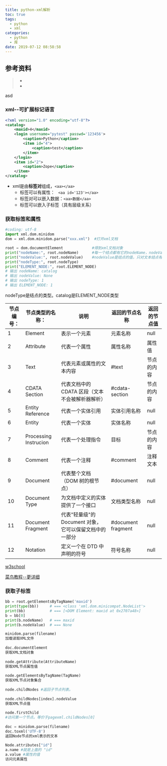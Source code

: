 ```yaml
---
title: python-xml解析
toc: true
tags:
  - python
  - xml
categories:
  - python
  - 库
date: 2019-07-12 08:58:58
---
```






## 参考资料
> - []()
> - []()




asd

### xml--可扩展标记语言

```xml
<?xml version="1.0" encoding="utf-8"?>
<catalog>
    <maxid>4</maxid>
    <login username="pytest" passwd='123456'>
        <caption>Python</caption>
        <item id="4">
            <caption>test</caption>
        </item>
    </login>
    <item id="2">
        <caption>Zope</caption>
    </item>
</catalog>
```

- xml是由**标签对**组成，```<aa></aa>```
  - 标签可以有属性： ``` <aa id='123'></aa>```
  - 标签对可以嵌入数据：```<aa>数据</aa>```
  - 标签可以嵌入子标签（具有层级关系）



### 获取标签和属性

```python
#coding: utf-8
import xml.dom.minidom
dom = xml.dom.minidom.parse("xxx.xml")  #打开xml文档

root = dom.documentElement             #得到xml文档对象
print("nodeName:", root.nodeName)      #每一个结点都有它的nodeName，nodeValue，nodeType属性
print("nodeValue:", root.nodeValue)    #nodeValue是结点的值，只对文本结点有效
print("nodeType:", root.nodeType)
print("ELEMENT_NODE:", root.ELEMENT_NODE)
# 输出 nodeName: catalog
# 输出 nodeValue: None
# 输出 nodeType: 1
# 输出 ELEMENT_NODE: 1
```

nodeType是结点的类型。catalog是ELEMENT_NODE类型

| 节点编号： | 节点类型的名称：      | 说明                                                   | 返回的节点名称     | 返回的节点值 |
| ---------- | --------------------- | ------------------------------------------------------ | ------------------ | ------------ |
| 1          | Element               | 表示一个元素                                           | 元素名称           | null         |
| 2          | Attribute             | 代表一个属性                                           | 属性名称           | 属性值       |
| 3          | Text                  | 代表元素或属性的文本内容                               | #text              | 节点的内容   |
| 4          | CDATA Section         | 代表文档中的 CDATA 区段（文本不会被解析器解析）        | #cdata-section     | 节点的内容   |
| 5          | Entity Reference      | 代表一个实体引用                                       | 实体引用名称       | null         |
| 6          | Entity                | 代表一个实体                                           | 实体名称           | null         |
| 7          | Processing Instrucion | 代表一个处理指令                                       | 目标               | 节点的内容   |
| 8          | Comment               | 代表一个注释                                           | #comment           | 注释文本     |
| 9          | Document              | 代表整个文档（DOM 树的根节点）                         | #document          | null         |
| 10         | Document Type         | 为文档中定义的实体提供了一个接口                       | 文档类型名称       | null         |
| 11         | Document Fragment     | 代表"轻量级"的 Document 对象，它可以保留文档中的一部分 | #document fragment | null         |
| 12         | Notation              | 定义一个在 DTD 中声明的符号                            | 符号名称           | null         |

[w3school](http://www.w3school.com.cn/xmldom/prop_element_nodetype.asp)

[菜鸟教程--更详细](http://www.runoob.com/dom/dom-nodetype.html)

### 获取子标签

```python
bb = root.getElementsByTagName('maxid')
print(type(bb))  	# === <class 'xml.dom.minicompat.NodeList'>
print(bb)    		# === [<DOM Element: maxid at 0x2707a48>]
b = bb[0]
print(b.nodeName)	# === maxid
print(b.nodeValue)	# === None
```



```python
minidom.parse(filename)
加载读取XML文件
 
doc.documentElement
获取XML文档对象
 
node.getAttribute(AttributeName)
获取XML节点属性值
 
node.getElementsByTagName(TagName)
获取XML节点对象集合
 
node.childNodes #返回子节点列表。
 
node.childNodes[index].nodeValue
获取XML节点值
 
node.firstChild
#访问第一个节点。等价于pagexml.childNodes[0]
 
doc = minidom.parse(filename)
doc.toxml('UTF-8')
返回Node节点的xml表示的文本
 
Node.attributes["id"]
a.name #就是上面的 "id"
a.value #属性的值
访问元素属性
```

